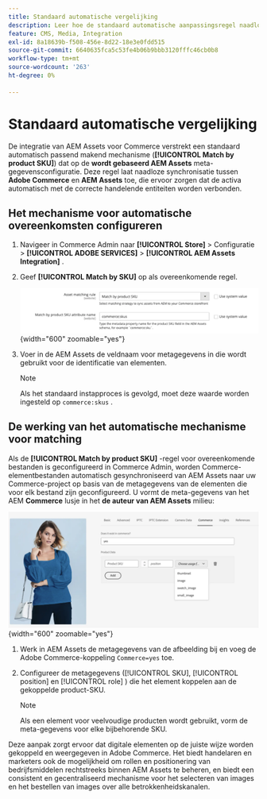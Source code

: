 ```yaml
---
title: Standaard automatische vergelijking
description: Leer hoe de standaard automatische aanpassingsregel naadloze synchronisatie tussen Adobe Commerce en de integratie van AEM Assets toelaat, die ervoor zorgt dat de activa automatisch aan de correcte koopvaardijentiteiten worden verbonden.
feature: CMS, Media, Integration
exl-id: 8a18639b-f508-456e-8d22-18e3e0fdd515
source-git-commit: 6640635fca5c53fe4b06b9bbb3120fffc46cb0b8
workflow-type: tm+mt
source-wordcount: '263'
ht-degree: 0%

---
```


# Standaard automatische vergelijking

De integratie van AEM Assets voor Commerce verstrekt een standaard automatisch passend makend mechanisme (**[!UICONTROL Match by product SKU]**) dat op de **wordt gebaseerd AEM Assets** meta-gegevensconfiguratie. Deze regel laat naadloze synchronisatie tussen **Adobe Commerce** en **AEM Assets** toe, die ervoor zorgen dat de activa automatisch met de correcte handelende entiteiten worden verbonden.

## Het mechanisme voor automatische overeenkomsten configureren

1. Navigeer in Commerce Admin naar **[!UICONTROL Store]** > Configuratie > **[!UICONTROL ADOBE SERVICES]** > **[!UICONTROL AEM Assets Integration]** .

1. Geef **[!UICONTROL Match by SKU]** op als overeenkomende regel.

   ![ standaard geautomatiseerde aanpassingsregel ](../assets/ootb-matching-rule.png){width="600" zoomable="yes"}

1. Voer in de AEM Assets de veldnaam voor metagegevens in die wordt gebruikt voor de identificatie van elementen.

   >[!NOTE]
   >
   > Als het standaard instapproces is gevolgd, moet deze waarde worden ingesteld op `commerce:skus` .

## De werking van het automatische mechanisme voor matching

Als de **[!UICONTROL Match by product SKU]** -regel voor overeenkomende bestanden is geconfigureerd in Commerce Admin, worden Commerce-elementbestanden automatisch gesynchroniseerd van AEM Assets naar uw Commerce-project op basis van de metagegevens van de elementen die voor elk bestand zijn geconfigureerd. U vormt de meta-gegevens van het AEM **Commerce** lusje in het **de auteur van AEM Assets** milieu:

![ meta-gegevens van het Voorbeeld ](../assets/example-metadata.png){width="600" zoomable="yes"}

1. Werk in AEM Assets de metagegevens van de afbeelding bij en voeg de Adobe Commerce-koppeling `Commerce=yes` toe.

1. Configureer de metagegevens ([!UICONTROL SKU], [!UICONTROL position] en [!UICONTROL role] ) die het element koppelen aan de gekoppelde product-SKU.

   >[!NOTE]
   >
   > Als een element voor veelvoudige producten wordt gebruikt, vorm de meta-gegevens voor elke bijbehorende SKU.

Deze aanpak zorgt ervoor dat digitale elementen op de juiste wijze worden gekoppeld en weergegeven in Adobe Commerce. Het biedt handelaren en marketers ook de mogelijkheid om rollen en positionering van bedrijfsmiddelen rechtstreeks binnen AEM Assets te beheren, en biedt een consistent en gecentraliseerd mechanisme voor het selecteren van images en het bestellen van images over alle betrokkenheidskanalen.
